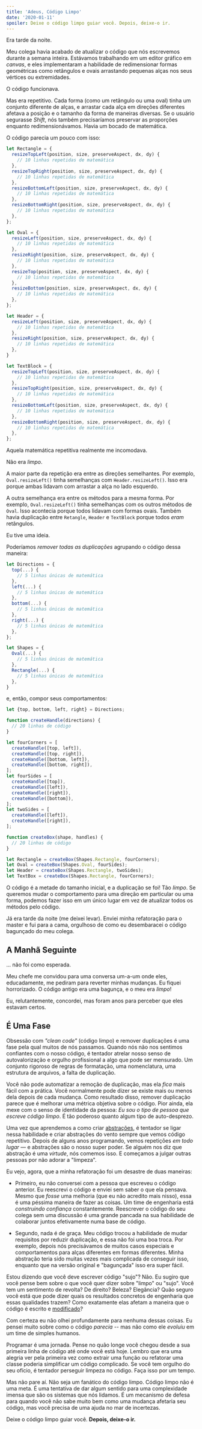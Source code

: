 ```yaml
---
title: 'Adeus, Código Limpo'
date: '2020-01-11'
spoiler: Deixe o código limpo guiar você. Depois, deixe-o ir.
---
```


Era tarde da noite.

Meu colega havia acabado de atualizar o código que nós escrevemos durante a semana inteira. Estávamos trabalhando em um editor gráfico em _canvas_, e eles implementaram a habilidade de redimensionar formas geométricas como retângulos e ovais arrastando pequenas alças nos seus vértices ou extremidades.

O código funcionava.

Mas era repetitivo. Cada forma (como um retângulo ou uma oval) tinha um conjunto diferente de alças, e arrastar cada alça em direções diferentes afetava a posição e o tamanho da forma de maneiras diversas. Se o usuário segurasse _Shift_, nós também precisaríamos preservar as proporções enquanto redimensionávamos. Havia um bocado de matemática.

O código parecia um pouco com isso:

```jsx
let Rectangle = {
  resizeTopLeft(position, size, preserveAspect, dx, dy) {
    // 10 linhas repetidas de matemática
  },
  resizeTopRight(position, size, preserveAspect, dx, dy) {
    // 10 linhas repetidas de matemática
  },
  resizeBottomLeft(position, size, preserveAspect, dx, dy) {
    // 10 linhas repetidas de matemática
  },
  resizeBottomRight(position, size, preserveAspect, dx, dy) {
    // 10 linhas repetidas de matemática
  },
};

let Oval = {
  resizeLeft(position, size, preserveAspect, dx, dy) {
    // 10 linhas repetidas de matemática
  },
  resizeRight(position, size, preserveAspect, dx, dy) {
    // 10 linhas repetidas de matemática
  },
  resizeTop(position, size, preserveAspect, dx, dy) {
    // 10 linhas repetidas de matemática
  },
  resizeBottom(position, size, preserveAspect, dx, dy) {
    // 10 linhas repetidas de matemática
  },
};

let Header = {
  resizeLeft(position, size, preserveAspect, dx, dy) {
    // 10 linhas repetidas de matemática
  },
  resizeRight(position, size, preserveAspect, dx, dy) {
    // 10 linhas repetidas de matemática
  },
}

let TextBlock = {
  resizeTopLeft(position, size, preserveAspect, dx, dy) {
    // 10 linhas repetidas de matemática
  },
  resizeTopRight(position, size, preserveAspect, dx, dy) {
    // 10 linhas repetidas de matemática
  },
  resizeBottomLeft(position, size, preserveAspect, dx, dy) {
    // 10 linhas repetidas de matemática
  },
  resizeBottomRight(position, size, preserveAspect, dx, dy) {
    // 10 linhas repetidas de matemática
  },
};
```

Aquela matemática repetitiva realmente me incomodava.

Não era _limpo_.

A maior parte da repetição era entre as direções semelhantes. Por exemplo, `Oval.resizeLeft()` tinha semelhanças com `Header.resizeLeft()`. Isso era porque ambas lidavam com arrastar a alça no lado esquerdo.

A outra semelhança era entre os métodos para a mesma forma. Por exemplo, `Oval.resizeLeft()` tinha semelhanças com os outros métodos de `Oval`. Isso acontecia porque todos lidavam com formas ovais. Também havia duplicação entre `Retangle`, `Header` e `TextBlock` porque todos *eram* retângulos.

Eu tive uma ideia.

Poderíamos *remover todas as duplicações* agrupando o código dessa maneira:

```jsx
let Directions = {
  top(...) {
    // 5 linhas únicas de matemática
  },
  left(...) {
    // 5 linhas únicas de matemática
  },
  bottom(...) {
    // 5 linhas únicas de matemática
  },
  right(...) {
    // 5 linhas únicas de matemática
  },
};

let Shapes = {
  Oval(...) {
    // 5 linhas únicas de matemática
  },
  Rectangle(...) {
    // 5 linhas únicas de matemática
  },
}
```

e, então, compor seus comportamentos:

```jsx
let {top, bottom, left, right} = Directions;

function createHandle(directions) {
  // 20 linhas de código
}

let fourCorners = [
  createHandle([top, left]),
  createHandle([top, right]),
  createHandle([bottom, left]),
  createHandle([bottom, right]),
];
let fourSides = [
  createHandle([top]),
  createHandle([left]),
  createHandle([right]),
  createHandle([bottom]),
];
let twoSides = [
  createHandle([left]),
  createHandle([right]),
];

function createBox(shape, handles) {
  // 20 linhas de código
}

let Rectangle = createBox(Shapes.Rectangle, fourCorners);
let Oval = createBox(Shapes.Oval, fourSides);
let Header = createBox(Shapes.Rectangle, twoSides);
let TextBox = createBox(Shapes.Rectangle, fourCorners);
```

O código é a metade do tamanho inicial, e a duplicação se foi! Tão *limpo*. Se queremos mudar o comportamento para uma direção em particular ou uma forma, podemos fazer isso em um único lugar em vez de atualizar todos os métodos pelo código.

Já era tarde da noite (me deixei levar). Enviei minha refatoração para o master e fui para a cama, orgulhoso de como eu desembaracei o código bagunçado do meu colega.

## A Manhã Seguinte

... não foi como esperada.


Meu chefe me convidou para uma conversa um-a-um onde eles, educadamente, me pediram para reverter minhas mudanças. Eu fiquei horrorizado. O código antigo era uma bagunça, e o meu era *limpo*!

Eu, relutantemente, concordei, mas foram anos para perceber que eles estavam certos.

## É Uma Fase

Obsessão com _"clean code"_ (código limpo) e remover duplicações é uma fase pela qual muitos de nós passamos. Quando nós não nos sentimos confiantes com o nosso código, é tentador atrelar nosso senso de autovalorização e orgulho profissional a algo que pode ser mensurado. Um conjunto rigoroso de regras de formatação, uma nomenclatura, uma estrutura de arquivos, a falta de duplicação.

Você não pode automatizar a remoção de duplicação, mas ela *fica* mais fácil com a prática. Você normalmente pode dizer se existe mais ou menos dela depois de cada mudança. Como resultado disso, remover duplicação parece que é melhorar uma métrica objetiva sobre o código. Pior ainda, ela mexe com o senso de identidade da pessoa: *Eu sou o tipo de pessoa que escreve código limpo*. É tão poderoso quanto algum tipo de auto-desprezo.

Uma vez que aprendemos a como criar [abstrações](https://www.sandimetz.com/blog/2016/1/20/the-wrong-abstraction), é tentador se ligar nessa habilidade e criar abstrações do vento sempre que vemos código repetitivo. Depois de alguns anos programando, vemos repetições *em todo lugar* — e abstrações são o nosso super poder. Se alguém nos diz que abstração é uma *virtude*, nós comemos isso. E começamos a julgar outras pessoas por não adorar a "limpeza".

Eu vejo, agora, que a minha refatoração foi um desastre de duas maneiras:

* Primeiro, eu não conversei com a pessoa que escreveu o código anterior. Eu reescrevi o código e enviei sem saber o que ela pensava. Mesmo que *fosse* uma melhoria (que eu não acredito mais nisso), essa é uma péssima maneira de fazer as coisas. Um time de engenharia está *construindo confiança* constantemente. Reescrever o código do seu colega sem uma discussão é uma grande pancada na sua habilidade de colaborar juntos efetivamente numa base de código.

* Segundo, nada é de graça. Meu código trocou a habilidade de mudar requisitos por reduzir duplicação, e essa não foi uma boa troca. Por exemplo, depois nós precisávamos de muitos casos especiais e comportamentos para alças diferentes em formas diferentes. Minha abstração teria sido muitas vezes mais complicada de conseguir isso, enquanto que na versão original e "bagunçada" isso era super fácil.

Estou dizendo que você deve escrever código "sujo"? Não. Eu sugiro que você pense bem sobre o que você quer dizer sobre "limpo" ou "sujo". Você tem um sentimento de revolta? De direito? Beleza? Elegância? Quão seguro você está que pode dizer quais os resultados concretos de engenharia que essas qualidades trazem? Como exatamente elas afetam a maneira que o código é escrito e [modificado](/optimized-for-change/)?

Com certeza eu não olhei profundamente para nenhuma dessas coisas. Eu pensei muito sobre como o código *parecia* -- mas não como ele *evoluiu* em um time de simples humanos.

Programar é uma jornada. Pense no quão longe você chegou desde a sua primeira linha de código até onde você está hoje. Lembro que era uma alegria ver pela primeira vez como extrair uma função ou refatorar uma classe poderia simplificar um código complicado. Se você tem orgulho do seu ofício, é tentador perseguir limpeza no código. Faça isso por um tempo.

Mas não pare aí. Não seja um fanático do código limpo. Código limpo não é uma meta. É uma tentativa de dar algum sentido para uma complexidade imensa que são os sistemas que nós lidamos. É um mecanismo de defesa para quando você não sabe muito bem como uma mudança afetaria seu código, mas você precisa de uma ajuda no mar de incertezas.

Deixe o código limpo guiar você. **Depois, deixe-o ir.**